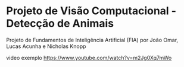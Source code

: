 # Projeto de Visão Computacional - Detecção de Animais
Projeto de Fundamentos de Inteligência Artificial (FIA) por João Omar, Lucas Acunha e Nicholas Knopp


video exemplo https://www.youtube.com/watch?v=m2Jg0Xq7mWo
